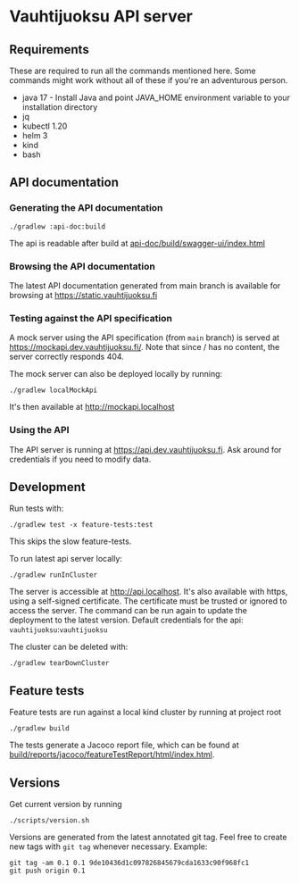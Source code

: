 # Vauhtijuoksu API server

## Requirements
These are required to run all the commands mentioned here. 
Some commands might work without all of these if you're an adventurous person.
* java 17 - Install Java and point JAVA_HOME environment variable to your installation directory
* jq
* kubectl 1.20
* helm 3
* kind
* bash

## API documentation
### Generating the API documentation
```shell
./gradlew :api-doc:build
```
The api is readable after build at [api-doc/build/swagger-ui/index.html](api-doc/build/swagger-ui/index.html)

### Browsing the API documentation
The latest API documentation generated from main branch is available for browsing at https://static.vauhtijuoksu.fi

### Testing against the API specification
A mock server using the API specification (from `main` branch) is served at https://mockapi.dev.vauhtijuoksu.fi/.
Note that since / has no content, the server correctly responds 404.

The mock server can also be deployed locally by running:
```shell
./gradlew localMockApi
```

It's then available at http://mockapi.localhost

### Using the API
The API server is running at https://api.dev.vauhtijuoksu.fi. Ask around for credentials if you need to modify data.

## Development
Run tests with:
```shell
./gradlew test -x feature-tests:test
```
This skips the slow feature-tests.

To run latest api server locally:
```shell
./gradlew runInCluster
```
The server is accessible at http://api.localhost. 
It's also available with https, using a self-signed certificate. 
The certificate must be trusted or ignored to access the server.
The command can be run again to update the deployment to the latest version.
Default credentials for the api: `vauhtijuoksu`:`vauhtijuoksu`

The cluster can be deleted with:
```shell
./gradlew tearDownCluster
```

## Feature tests

Feature tests are run against a local kind cluster by running at project root
```shell
./gradlew build
``` 

The tests generate a Jacoco report file, which can be found at
[build/reports/jacoco/featureTestReport/html/index.html](build/reports/jacoco/featureTestReport/html/index.html).

## Versions
Get current version by running
```shell
./scripts/version.sh
```

Versions are generated from the latest annotated git tag.
Feel free to create new tags with `git tag` whenever necessary.
Example:
```shell
git tag -am 0.1 0.1 9de10436d1c097826845679cda1633c90f968fc1
git push origin 0.1
```
